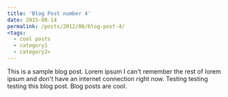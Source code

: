 ```yaml
---
title: 'Blog Post number 4'
date: 2015-08-14
permalink: /posts/2012/08/blog-post-4/
<tags:
  - cool posts
  - category1
  - category2>
---
```


This is a sample blog post. Lorem ipsum I can't remember the rest of lorem ipsum and don't have an internet connection right now. Testing testing testing this blog post. Blog posts are cool.

